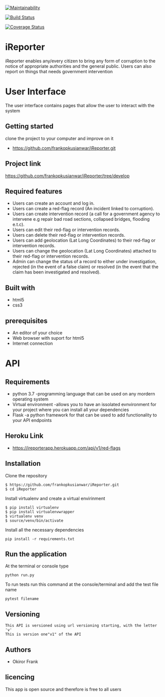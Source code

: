 [![Maintainability](https://api.codeclimate.com/v1/badges/6e8511dbcf29b1cee00a/maintainability)](https://codeclimate.com/github/frankopkusianwar/iReporter/maintainability)

[![Build Status](https://travis-ci.org/frankopkusianwar/iReporter.svg?branch=develop)](https://travis-ci.org/frankopkusianwar/iReporter)

[![Coverage Status](https://coveralls.io/repos/github/frankopkusianwar/iReporter/badge.svg?branch=develop)](https://coveralls.io/github/frankopkusianwar/iReporter?branch=develop)

# iReporter 
iReporter enables any/every citizen to bring any form of corruption to the notice of appropriate authorities and the general public. Users can also report on things that needs government intervention

# User Interface
The user  interface contains pages that allow the user to interact with the system
## Getting started
clone the project to your computer and improve on it
- https://github.com/frankopkusianwar/iReporter.git
## Project link
https://github.com/frankopkusianwar/iReporter/tree/develop
## Required features
- Users can create an account and log in.
- Users can create a red-flag record (An incident linked to corruption).
- Users can create intervention record (a call for a government agency to intervene e.g repair bad road sections, collapsed bridges, flooding e.t.c).
- Users can edit their red-flag or intervention records.
- Users can delete their red-flag or intervention records.
- Users can add geolocation (Lat Long Coordinates) to their red-flag or intervention records.
- Users can change the geolocation (Lat Long Coordinates) attached to their red-flag or intervention records.
- Admin can change the status of a record to either under investigation, rejected (in the event of a false claim) or resolved (in the event that the claim has been investigated and resolved).
## Built with
- html5
- css3
## prerequisites
- An editor of your choice
- Web browser with suport for html5
- Internet connection

# API
## Requirements
- python 3.7 -programming language that can be used on any mordern operating system
- Virtual environment -allows you to have an issolated evnvironment for your project where you can install all your dependencies
- Flask -a python framework for that can be used to add functionality to your API endpoints
## Heroku Link
- https://ireporterapp.herokuapp.com/api/v1/red-flags
## Installation
Clone the repository
```
$ https://github.com/frankopkusianwar/iReporter.git
$ cd iReporter
```
Install virtualenv and create a virtual envirinment
```
$ pip install virtualenv
$ pip install virtualenvwrapper
$ virtualenv venv
$ source/venv/bin/activate
```
Install all the necessary dependencies
```
pip install -r requirements.txt
```

## Run the application
At the terminal or console type
```
python run.py
```
To run tests run this command at the console/terminal and add the test file name
```
pytest filename
```
## Versioning
```
This API is versioned using url versioning starting, with the letter 'v'
This is version one"v1" of the API
```

## Authors
- Okiror Frank
## licencing
This app is open source and therefore is free to all users
